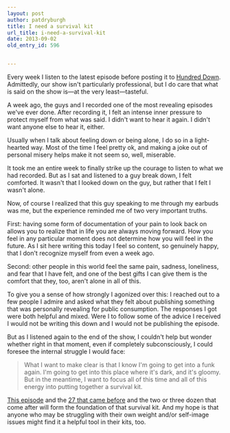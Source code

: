 ```yaml
---
layout: post
author: patdryburgh
title: I need a survival kit
url_title: i-need-a-survival-kit
date: 2013-09-02
old_entry_id: 596


---
```


Every week I listen to the latest episode before posting it to [Hundred Down][1]. Admittedly, our show isn't particularly professional, but I do care that what is said on the show is—at the very least—tasteful.

A week ago, the guys and I recorded one of the most revealing episodes we've ever done. After recording it, I felt an intense inner pressure to protect myself from what was said. I didn't want to hear it again. I didn't want anyone else to hear it, either. 

Usually when I talk about feeling down or being alone, I do so in a light-hearted way. Most of the time I feel pretty ok, and making a joke out of personal misery helps make it not seem so, well, miserable.

It took me an entire week to finally strike up the courage to listen to what we had recorded. But as I sat and listened to a guy break down, I felt comforted. It wasn't that I looked down on the guy, but rather that I felt I wasn't alone.

Now, of course I realized that this guy speaking to me through my earbuds was me, but the experience reminded me of two very important truths.

First: having some form of documentation of your pain to look back on allows you to realize that in life you are always moving forward. How you feel in any particular moment does not determine how you will feel in the future. As I sit here writing this today I feel so content, so genuinely happy, that I don't recognize myself from even a week ago.

Second: other people in this world feel the same pain, sadness, loneliness, and fear that I have felt, and one of the best gifts I can give them is the comfort that they, too, aren't alone in all of this.

To give you a sense of how strongly I agonized over this: I reached out to a few people I admire and asked what they felt about publishing something that was personally revealing for public consumption. The responses I got were both helpful and mixed. Were I to follow some of the advice I received I would not be writing this down and I would not be publishing the episode.

But as I listened again to the end of the show, I couldn't help but wonder whether right in that moment, even if completely subconsciously, I  could foresee the internal struggle I would face:

>What I want to make clear is that I know I'm going to get into a funk again. I'm going to get into this place where it's dark, and it's gloomy. But in the meantime, I want to focus all of this time and all of this energy into putting together a survival kit.

[This episode][2] and the [27 that came before][1] and the two or three dozen that come after will form the foundation of that survival kit. And my hope is that anyone who may be struggling with their own weight and/or self-image issues might find it a helpful tool in their kits, too.

[1]: http://hundreddown.net/
[2]: http://hundreddown.net/show/28/